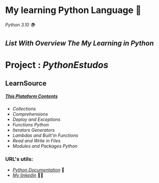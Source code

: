 # **My learning Python Language** 🐍
###### _Python 3.10_ 📚

## **_List With Overview The My Learning in Python_**
 
 # **Project** : _PythonEstudos_
 
 ## LearnSource
 ##### [This Plataform Contents](https://geekuniversity.com.br/)
 - _Collections_
 - _Comprehensions_
 - _Deploy and Exceptions_
 - _Functions Python_
 - _Iterators Generators_
 - _Lambdas and Built'in Functions_
 - _Read and Write in Files_
 - _Modules and Packages Python_
 
### URL's utils:
 - [_Python Documentation_](https://docs.python.org/pt-br) 📕
 - [_My linkedin_](https://www.linkedin.com/in/hugo-correia-magalh%C3%A3es-402549212/) 👨‍🎓
